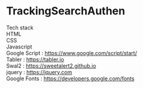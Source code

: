 # TrackingSearchAuthen

Tech stack\
HTML\
CSS\
Javascript\
Google Script : https://www.google.com/script/start/ \
Tabler : https://tabler.io \
Swal2 : https://sweetalert2.github.io \
jquery : https://jquery.com \
Google Fonts : https://developers.google.com/fonts
